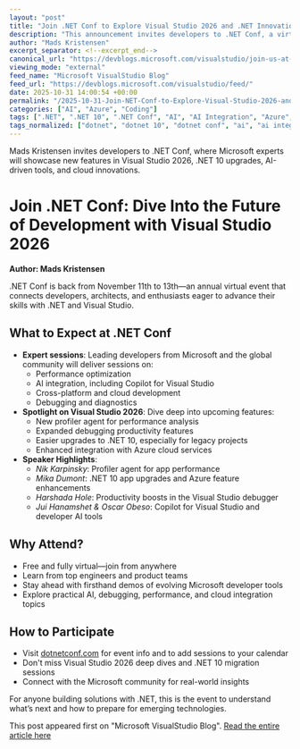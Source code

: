 ```yaml
---
layout: "post"
title: "Join .NET Conf to Explore Visual Studio 2026 and .NET Innovation"
description: "This announcement invites developers to .NET Conf, a virtual event taking place from November 11th through 13th. Attendees will learn about the latest in .NET and Visual Studio 2026, including new debugging tools, performance improvements, AI integration, support for .NET 10, and enhanced Azure features. Experts from Microsoft and the community will lead sessions designed for developers, architects, and enthusiasts who want to deepen their technical skills and stay current with Microsoft's evolving platforms."
author: "Mads Kristensen"
excerpt_separator: <!--excerpt_end-->
canonical_url: "https://devblogs.microsoft.com/visualstudio/join-us-at-net-conf-dive-into-the-future-of-development-with-visual-studio-2026/"
viewing_mode: "external"
feed_name: "Microsoft VisualStudio Blog"
feed_url: "https://devblogs.microsoft.com/visualstudio/feed/"
date: 2025-10-31 14:00:54 +00:00
permalink: "/2025-10-31-Join-NET-Conf-to-Explore-Visual-Studio-2026-and-NET-Innovation.html"
categories: ["AI", "Azure", "Coding"]
tags: [".NET", ".NET 10", ".NET Conf", "AI", "AI Integration", "Azure", "Coding", "Copilot For Visual Studio", "Cross Platform Development", "Debugging", "Developer Conference", "Microsoft", "News", "Performance Optimization", "Productivity Tools", "Profiling", "VS"]
tags_normalized: ["dotnet", "dotnet 10", "dotnet conf", "ai", "ai integration", "azure", "coding", "copilot for visual studio", "cross platform development", "debugging", "developer conference", "microsoft", "news", "performance optimization", "productivity tools", "profiling", "vs"]
---
```


Mads Kristensen invites developers to .NET Conf, where Microsoft experts will showcase new features in Visual Studio 2026, .NET 10 upgrades, AI-driven tools, and cloud innovations.<!--excerpt_end-->

# Join .NET Conf: Dive Into the Future of Development with Visual Studio 2026

**Author: Mads Kristensen**

.NET Conf is back from November 11th to 13th—an annual virtual event that connects developers, architects, and enthusiasts eager to advance their skills with .NET and Visual Studio.

## What to Expect at .NET Conf

- **Expert sessions**: Leading developers from Microsoft and the global community will deliver sessions on:
  - Performance optimization
  - AI integration, including Copilot for Visual Studio
  - Cross-platform and cloud development
  - Debugging and diagnostics
- **Spotlight on Visual Studio 2026**: Dive deep into upcoming features:
  - New profiler agent for performance analysis
  - Expanded debugging productivity features
  - Easier upgrades to .NET 10, especially for legacy projects
  - Enhanced integration with Azure cloud services
- **Speaker Highlights**:
  - *Nik Karpinsky*: Profiler agent for app performance
  - *Mika Dumont*: .NET 10 app upgrades and Azure feature enhancements
  - *Harshada Hole*: Productivity boosts in the Visual Studio debugger
  - *Jui Hanamshet & Oscar Obeso*: Copilot for Visual Studio and developer AI tools

## Why Attend?

- Free and fully virtual—join from anywhere
- Learn from top engineers and product teams
- Stay ahead with firsthand demos of evolving Microsoft developer tools
- Explore practical AI, debugging, performance, and cloud integration topics

## How to Participate

- Visit [dotnetconf.com](https://dotnetconf.com) for event info and to add sessions to your calendar
- Don't miss Visual Studio 2026 deep dives and .NET 10 migration sessions
- Connect with the Microsoft community for real-world insights

For anyone building solutions with .NET, this is the event to understand what’s next and how to prepare for emerging technologies.

This post appeared first on "Microsoft VisualStudio Blog". [Read the entire article here](https://devblogs.microsoft.com/visualstudio/join-us-at-net-conf-dive-into-the-future-of-development-with-visual-studio-2026/)

